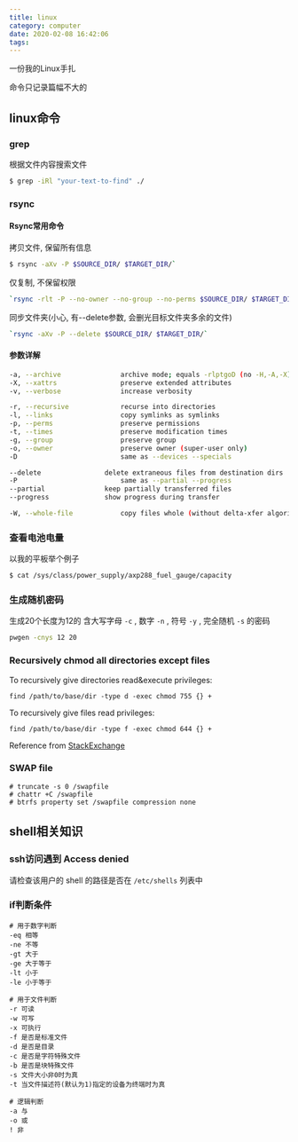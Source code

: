 ```yaml
---
title: linux
category: computer
date: 2020-02-08 16:42:06
tags:
---
```


一份我的Linux手扎

命令只记录篇幅不大的

<!-- more -->

## linux命令

### grep

根据文件内容搜索文件

```bash
$ grep -iRl "your-text-to-find" ./
```

### rsync

#### Rsync常用命令

拷贝文件, 保留所有信息

```bash
$ rsync -aXv -P $SOURCE_DIR/ $TARGET_DIR/`
```

仅复制, 不保留权限

```bash
`rsync -rlt -P --no-owner --no-group --no-perms $SOURCE_DIR/ $TARGET_DIR/`
```

同步文件夹(小心, 有--delete参数, 会删光目标文件夹多余的文件)

```bash
`rsync -aXv -P --delete $SOURCE_DIR/ $TARGET_DIR/`
```

#### 参数详解

```bash
-a, --archive               archive mode; equals -rlptgoD (no -H,-A,-X)
-X, --xattrs                preserve extended attributes
-v, --verbose               increase verbosity

-r, --recursive             recurse into directories
-l, --links                 copy symlinks as symlinks
-p, --perms                 preserve permissions
-t, --times                 preserve modification times
-g, --group                 preserve group
-o, --owner                 preserve owner (super-user only)
-D                          same as --devices --specials

--delete                delete extraneous files from destination dirs
-P                          same as --partial --progress
--partial               keep partially transferred files
--progress              show progress during transfer

-W, --whole-file            copy files whole (without delta-xfer algorithm)
```

### 查看电池电量

以我的平板举个例子

```bash
$ cat /sys/class/power_supply/axp288_fuel_gauge/capacity
```

### 生成随机密码

生成20个长度为12的 含大写字母 `-c` , 数字 `-n` , 符号 `-y` , 完全随机 `-s` 的密码

```bash
pwgen -cnys 12 20
```

### Recursively chmod all directories except files

To recursively give directories read&execute privileges:

    find /path/to/base/dir -type d -exec chmod 755 {} +

To recursively give files read privileges:

    find /path/to/base/dir -type f -exec chmod 644 {} +

Reference from [StackExchange](https://superuser.com/questions/91935/how-to-recursively-chmod-all-directories-except-files)

### SWAP file

```
# truncate -s 0 /swapfile
# chattr +C /swapfile
# btrfs property set /swapfile compression none
```

## shell相关知识

### ssh访问遇到 Access denied

请检查该用户的 shell 的路径是否在 `/etc/shells` 列表中

### if判断条件

```
# 用于数字判断
-eq 相等
-ne 不等
-gt 大于
-ge 大于等于
-lt 小于
-le 小于等于

# 用于文件判断
-r 可读
-w 可写
-x 可执行
-f 是否是标准文件
-d 是否是目录
-c 是否是字符特殊文件
-b 是否是块特殊文件
-s 文件大小非0时为真
-t 当文件描述符(默认为1)指定的设备为终端时为真

# 逻辑判断
-a 与
-o 或
! 非
```